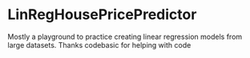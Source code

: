 # LinRegHousePricePredictor
Mostly a playground to practice creating linear regression models from large datasets.
Thanks codebasic for helping with code
